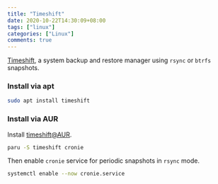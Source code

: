 ```yaml
---
title: "Timeshift"
date: 2020-10-22T14:30:09+08:00
tags: ["linux"]
categories: ["Linux"]
comments: true
---
```


[Timeshift](https://github.com/teejee2008/timeshift), a system backup and restore manager using `rsync` or `btrfs` snapshots.

<!--more-->

### Install via apt

```bash
sudo apt install timeshift
```

### Install via AUR

Install [timeshift@AUR](https://aur.archlinux.org/packages/timeshift/).

```bash
paru -S timeshift cronie
```

Then enable `cronie` service for periodic snapshots in `rsync` mode.

```bash
systemctl enable --now cronie.service
```
